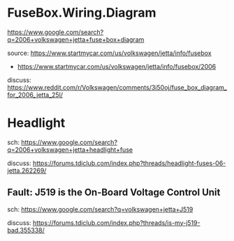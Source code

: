 # FuseBox.Wiring.Diagram
https://www.google.com/search?q=2006+volkswagen+jetta+fuse+box+diagram

source: https://www.startmycar.com/us/volkswagen/jetta/info/fusebox
- https://www.startmycar.com/us/volkswagen/jetta/info/fusebox/2006

discuss: https://www.reddit.com/r/Volkswagen/comments/3i50oj/fuse_box_diagram_for_2006_jetta_25l/

# Headlight
sch: https://www.google.com/search?q=2006+volkswagen+jetta+headlight+fuse

discuss: https://forums.tdiclub.com/index.php?threads/headlight-fuses-06-jetta.262269/

## Fault: J519 is the On-Board Voltage Control Unit
sch: https://www.google.com/search?q=volkswagen+jetta+J519

discuss: https://forums.tdiclub.com/index.php?threads/is-my-j519-bad.355338/
